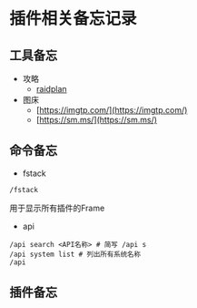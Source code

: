 # 插件相关备忘记录


## 工具备忘

- 攻略
    - [raidplan](https://raidplan.io/)
- 图床
    - [https://imgtp.com/](https://imgtp.com/)
    - [https://sm.ms/](https://sm.ms/)


## 命令备忘

- fstack
```
/fstack
```
用于显示所有插件的Frame

- api
```
/api search <API名称> # 简写 /api s 
/api system list # 列出所有系统名称
/api 
```

## 插件备忘


